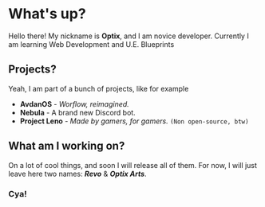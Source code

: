 # What's up?

Hello there!
My nickname is **Optix**, and I am novice developer.
Currently I am learning Web Development and U.E. Blueprints

## Projects?

Yeah, I am part of a bunch of projects, like for example

- **AvdanOS** - _Worflow, reimagined._
- **Nebula** - A brand new Discord bot.
- **Project Leno** - _Made by gamers, for gamers._ `(Non open-source, btw)`

## What am I working on?

On a lot of cool things, and soon I will release all of them. For now, I will just leave here two names:
***Revo*** & ***Optix Arts***.

### Cya!
